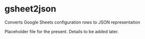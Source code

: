 # gsheet2json
Converts Google Sheets configuration rows to JSON representation

Placeholder file for the present. Details to be added later.
